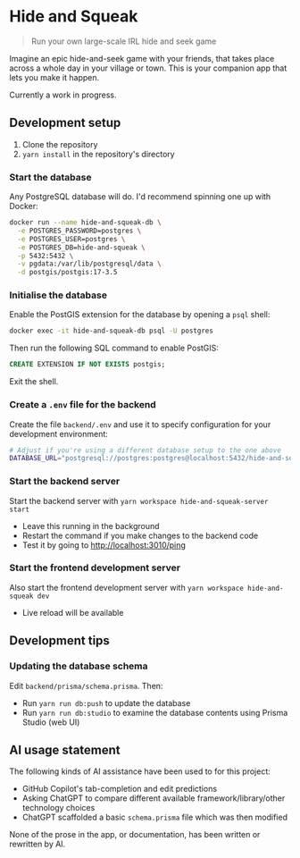 # Hide and Squeak

> Run your own large-scale IRL hide and seek game

Imagine an epic hide-and-seek game with your friends, that takes place across a whole day in your village or town. This is your companion app that lets you make it happen.

Currently a work in progress.

## Development setup

1. Clone the repository
2. `yarn install` in the repository's directory

### Start the database

Any PostgreSQL database will do. I'd recommend spinning one up with Docker:

```bash
docker run --name hide-and-squeak-db \
  -e POSTGRES_PASSWORD=postgres \
  -e POSTGRES_USER=postgres \
  -e POSTGRES_DB=hide-and-squeak \
  -p 5432:5432 \
  -v pgdata:/var/lib/postgresql/data \
  -d postgis/postgis:17-3.5
```

### Initialise the database

Enable the PostGIS extension for the database by opening a `psql` shell:

```bash
docker exec -it hide-and-squeak-db psql -U postgres
```

Then run the following SQL command to enable PostGIS:

```sql
CREATE EXTENSION IF NOT EXISTS postgis;
```

Exit the shell.

### Create a `.env` file for the backend

Create the file `backend/.env` and use it to specify configuration for your development environment:

```bash
# Adjust if you're using a different database setup to the one above
DATABASE_URL="postgresql://postgres:postgres@localhost:5432/hide-and-squeak"
```

### Start the backend server

Start the backend server with `yarn workspace hide-and-squeak-server start`

- Leave this running in the background
- Restart the command if you make changes to the backend code
- Test it by going to <http://localhost:3010/ping>

### Start the frontend development server

Also start the frontend development server with `yarn workspace hide-and-squeak dev`

- Live reload will be available

## Development tips

### Updating the database schema

Edit `backend/prisma/schema.prisma`. Then:

- Run `yarn run db:push` to update the database
- Run `yarn run db:studio` to examine the database contents using Prisma Studio (web UI)

## AI usage statement

The following kinds of AI assistance have been used to for this project:

- GitHub Copilot's tab-completion and edit predictions
- Asking ChatGPT to compare different available framework/library/other technology choices
- ChatGPT scaffolded a basic `schema.prisma` file which was then modified

None of the prose in the app, or documentation, has been written or rewritten by AI.
